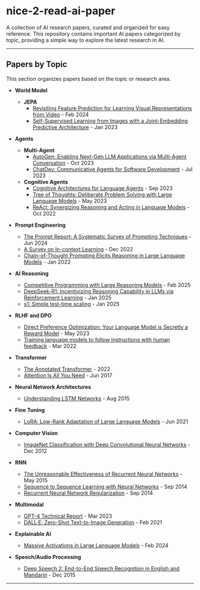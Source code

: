 # nice-2-read-ai-paper

A collection of AI research papers, curated and organized for easy reference. This repository contains important AI papers categorized by topic, providing a simple way to explore the latest research in AI.

---

## Papers by Topic

This section organizes papers based on the topic or research area.

- **World Model**
  - **JEPA**
    - [Revisiting Feature Prediction for Learning Visual Representations from Video](https://ai.meta.com/research/publications/revisiting-feature-prediction-for-learning-visual-representations-from-video/) - Feb 2024
    - [Self-Supervised Learning from Images with a Joint-Embedding Predictive Architecture](https://arxiv.org/abs/2301.08243) - Jan 2023
  

- **Agents**
  - **Multi-Agent**
    - [AutoGen: Enabling Next-Gen LLM Applications via Multi-Agent Conversation](https://arxiv.org/abs/2308.08155) - Oct 2023
    - [ChatDev: Communicative Agents for Software Development](https://arxiv.org/abs/2307.07924) - Jul 2023
  - **Cognitive Agents**
    - [Cognitive Architectures for Language Agents](https://arxiv.org/abs/2309.02427) - Sep 2023
    - [Tree of Thoughts: Deliberate Problem Solving with Large Language Models](https://arxiv.org/abs/2305.10601) - May 2023
    - [ReAct: Synergizing Reasoning and Acting in Language Models](https://arxiv.org/abs/2210.03629) - Oct 2022

- **Prompt Engineering**
  - [The Prompt Report: A Systematic Survey of Prompting Techniques](https://arxiv.org/abs/2406.06608) - Jun 2024
  - [A Survey on In-context Learning](https://arxiv.org/abs/2301.00234) - Dec 2022
  - [Chain-of-Thought Prompting Elicits Reasoning in Large Language Models](https://arxiv.org/abs/2201.11903) - Jan 2022
 
- **AI Reasoning**
  - [Competitive Programming with Large Reasoning Models](https://arxiv.org/abs/2502.06807) - Feb 2025
  - [DeepSeek-R1: Incentivizing Reasoning Capability in LLMs via Reinforcement Learning](https://arxiv.org/abs/2501.12948) - Jan 2025
  - [s1: Simple test-time scaling](https://arxiv.org/abs/2501.19393) - Jan 2025
    
- **RLHF and DPO**
  - [Direct Preference Optimization: Your Language Model is Secretly a Reward Model](https://arxiv.org/abs/2305.18290) - May 2023
  - [Training language models to follow instructions with human feedback](https://arxiv.org/abs/2203.02155) - Mar 2022
 
- **Transformer**
  - [The Annotated Transformer](https://nlp.seas.harvard.edu/annotated-transformer/) - 2022
  - [Attention Is All You Need](https://arxiv.org/abs/1706.03762) - Jun 2017
 
- **Neural Network Architectures**
  - [Understanding LSTM Networks](https://web.stanford.edu/class/cs379c/archive/2018/class_messages_listing/content/Artificial_Neural_Network_Technology_Tutorials/OlahLSTM-NEURAL-NETWORK-TUTORIAL-15.pdf) - Aug 2015
 
- **Fine Tuning**
  - [LoRA: Low-Rank Adaptation of Large Language Models](https://arxiv.org/abs/2106.09685) - Jun 2021

- **Computer Vision**
  - [ImageNet Classification with Deep Convolutional Neural Networks](https://proceedings.neurips.cc/paper_files/paper/2012/file/c399862d3b9d6b76c8436e924a68c45b-Paper.pdf) - Dec 2012

- **RNN**
  - [The Unreasonable Effectiveness of Recurrent Neural Networks](https://karpathy.github.io/2015/05/21/rnn-effectiveness/) - May 2015
  - [Sequence to Sequence Learning with Neural Networks](https://arxiv.org/abs/1409.3215) - Sep 2014
  - [Recurrent Neural Network Regularization](https://arxiv.org/abs/1409.2329) - Sep 2014
 
- **Multimodal**
  - [GPT-4 Technical Report](https://arxiv.org/abs/2303.08774) - Mar 2023
  - [DALL·E: Zero-Shot Text-to-Image Generation](https://arxiv.org/abs/2102.12092) - Feb 2021
  
- **Explainable AI**
  - [Massive Activations in Large Language Models](https://arxiv.org/abs/2402.17762) - Feb 2024

- **Speech/Audio Processing**
  - [Deep Speech 2: End-to-End Speech Recognition in English and Mandarin](https://arxiv.org/abs/1512.02595) - Dec 2015

---


